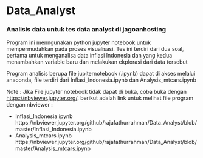 # Data_Analyst
### Analisis data untuk tes data analyst di jagoanhosting
Program ini menngunakan python jupyter notebook untuk mempermudahkan pada proses visualisasi.
Tes ini terdiri dari dua soal, pertama untuk menganalisa data inflasi Indonesia dan yang kedua menambahkan variable baru dan melakukan ekplorasi dari data tersebut

Program analisis berupa file jupiternotebook (.ipynb) dapat di akses melalui anaconda,
file terdiri dari Inflasi_Indonesia.ipynb dan Analysis_mtcars.ipynb

Note :
Jika File jupyter notebook tidak dapat di buka, coba buka dengan https://nbviewer.jupyter.org/.
berikut adalah link untuk melihat file program dengan nbviewer :
<ul>
<li>Inflasi_Indonesia.ipynb https://nbviewer.jupyter.org/github/rajafathurrahman/Data_Analyst/blob/master/Inflasi_Indonesia.ipynb</li>
<li>Analysis_mtcars.ipynb https://nbviewer.jupyter.org/github/rajafathurrahman/Data_Analyst/blob/master/Analysis_mtcars.ipynb</li>
</ul>
